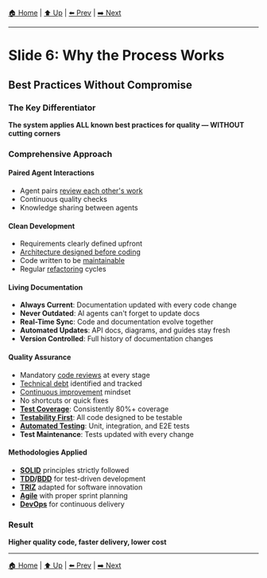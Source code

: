 [🏠 Home](../slide-deck.md) | [⬆️ Up](../slide-deck.md) | [⬅️ Prev](slide-05c-emergent-design-values.md) | [➡️ Next](slide-07-example-projects.md)

---

# Slide 6: Why the Process Works

## Best Practices Without Compromise

### The Key Differentiator

**The system applies ALL known best practices for quality — WITHOUT cutting corners**

### Comprehensive Approach

#### Paired Agent Interactions

- Agent pairs [review each other's work](https://www.atlassian.com/agile/software-development/pair-programming)
- Continuous quality checks
- Knowledge sharing between agents

#### Clean Development

- Requirements clearly defined upfront
- [Architecture designed before coding](https://martinfowler.com/architecture/)
- Code written to be [maintainable](https://www.oreilly.com/library/view/building-maintainable-software/9781491955987/)
- Regular [refactoring](https://refactoring.com/) cycles

#### Living Documentation

- **Always Current**: Documentation updated with every code change
- **Never Outdated**: AI agents can't forget to update docs
- **Real-Time Sync**: Code and documentation evolve together
- **Automated Updates**: API docs, diagrams, and guides stay fresh
- **Version Controlled**: Full history of documentation changes

#### Quality Assurance

- Mandatory [code reviews](https://google.github.io/eng-practices/review/) at every stage
- [Technical debt](https://martinfowler.com/bliki/TechnicalDebt.html) identified and tracked
- [Continuous improvement](https://www.atlassian.com/agile/project-management/continuous-improvement) mindset
- No shortcuts or quick fixes
- **[Test Coverage](https://martinfowler.com/bliki/TestCoverage.html)**: Consistently 80%+ coverage
- **[Testability First](https://www.infoq.com/articles/testability-understanding/)**: All code designed to be testable
- **[Automated Testing](https://www.atlassian.com/continuous-delivery/software-testing/automated-testing)**: Unit, integration, and E2E tests
- **Test Maintenance**: Tests updated with every change

#### Methodologies Applied

- **[SOLID](https://www.digitalocean.com/community/conceptual-articles/s-o-l-i-d-the-first-five-principles-of-object-oriented-design)** principles strictly followed
- **[TDD](https://martinfowler.com/bliki/TestDrivenDevelopment.html)/[BDD](https://cucumber.io/docs/bdd/)** for test-driven development
- **[TRIZ](https://www.triz.org/what-is-triz)** adapted for software innovation
- **[Agile](https://agilemanifesto.org/)** with proper sprint planning
- **[DevOps](https://aws.amazon.com/devops/what-is-devops/)** for continuous delivery

### Result

**Higher quality code, faster delivery, lower cost**

---

[🏠 Home](../slide-deck.md) | [⬆️ Up](../slide-deck.md) | [⬅️ Prev](slide-05c-emergent-design-values.md) | [➡️ Next](slide-07-example-projects.md)
